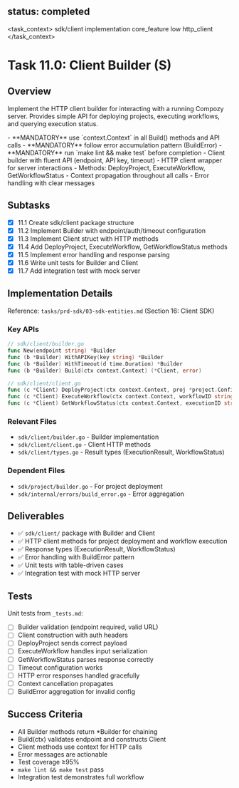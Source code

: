 ## status: completed

<task_context>
<domain>sdk/client</domain>
<type>implementation</type>
<scope>core_feature</scope>
<complexity>low</complexity>
<dependencies>http_client</dependencies>
</task_context>

# Task 11.0: Client Builder (S)

## Overview

Implement the HTTP client builder for interacting with a running Compozy server. Provides simple API for deploying projects, executing workflows, and querying execution status.

<critical>
- **MANDATORY** use `context.Context` in all Build() methods and API calls
- **MANDATORY** follow error accumulation pattern (BuildError)
- **MANDATORY** run `make lint && make test` before completion
</critical>

<requirements>
- Client builder with fluent API (endpoint, API key, timeout)
- HTTP client wrapper for server interactions
- Methods: DeployProject, ExecuteWorkflow, GetWorkflowStatus
- Context propagation throughout all calls
- Error handling with clear messages
</requirements>

## Subtasks

- [x] 11.1 Create sdk/client package structure
- [x] 11.2 Implement Builder with endpoint/auth/timeout configuration
- [x] 11.3 Implement Client struct with HTTP methods
- [x] 11.4 Add DeployProject, ExecuteWorkflow, GetWorkflowStatus methods
- [x] 11.5 Implement error handling and response parsing
- [x] 11.6 Write unit tests for Builder and Client
- [x] 11.7 Add integration test with mock server

## Implementation Details

Reference: `tasks/prd-sdk/03-sdk-entities.md` (Section 16: Client SDK)

### Key APIs

```go
// sdk/client/builder.go
func New(endpoint string) *Builder
func (b *Builder) WithAPIKey(key string) *Builder
func (b *Builder) WithTimeout(d time.Duration) *Builder
func (b *Builder) Build(ctx context.Context) (*Client, error)

// sdk/client/client.go
func (c *Client) DeployProject(ctx context.Context, proj *project.Config) error
func (c *Client) ExecuteWorkflow(ctx context.Context, workflowID string, input map[string]interface{}) (*ExecutionResult, error)
func (c *Client) GetWorkflowStatus(ctx context.Context, executionID string) (*WorkflowStatus, error)
```

### Relevant Files

- `sdk/client/builder.go` - Builder implementation
- `sdk/client/client.go` - Client HTTP methods
- `sdk/client/types.go` - Result types (ExecutionResult, WorkflowStatus)

### Dependent Files

- `sdk/project/builder.go` - For project deployment
- `sdk/internal/errors/build_error.go` - Error aggregation

## Deliverables

- ✅ `sdk/client/` package with Builder and Client
- ✅ HTTP client methods for project deployment and workflow execution
- ✅ Response types (ExecutionResult, WorkflowStatus)
- ✅ Error handling with BuildError pattern
- ✅ Unit tests with table-driven cases
- ✅ Integration test with mock HTTP server

## Tests

Unit tests from `_tests.md`:
- [ ] Builder validation (endpoint required, valid URL)
- [ ] Client construction with auth headers
- [ ] DeployProject sends correct payload
- [ ] ExecuteWorkflow handles input serialization
- [ ] GetWorkflowStatus parses response correctly
- [ ] Timeout configuration works
- [ ] HTTP error responses handled gracefully
- [ ] Context cancellation propagates
- [ ] BuildError aggregation for invalid config

## Success Criteria

- All Builder methods return *Builder for chaining
- Build(ctx) validates endpoint and constructs Client
- Client methods use context for HTTP calls
- Error messages are actionable
- Test coverage ≥95%
- `make lint && make test` pass
- Integration test demonstrates full workflow
